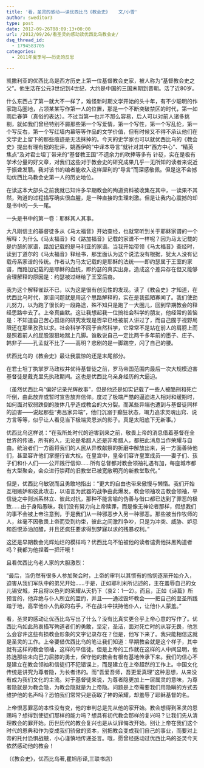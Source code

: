 ```yaml
---
title: '看，圣灵的感动——读优西比乌《教会史》   文/小雪'
author: sweditor3
type: post
date: 2012-09-26T08:09:13+00:00
url: /2012/09/26/看圣灵的感动读优西比乌教会史/
dsq_thread_id:
  - 1794583705
categories:
  - 2011年夏季号——历史的反思

---
```

凯撒利亚的优西比乌是西方历史上第一位基督教会史家，被人称为“基督教会史之父”。他生活在公元3世纪到4世纪，大约是中国的三国末期到晋朝。活了近80岁。

什么东西占了第一就大不一样了，难怪新时期文学开始的头十年，有不少聪明的作家跑马圈地，占领某某写作第一人的位置，那是一个不断突破禁区的时代，第一如雨后春笋（真俗的表达）。不过当第一也并不那么容易，后人可以对前人诸多挑剔，就如我们曾经特别不屑那些第一个写爱情，第一个写性，第一个写乱伦，第一个写反右，第一个写红墙内幕等等作品的文学价值，但有时候又不得不承认他们在文学史上留下的那些痕迹是无法抹掉的。今天的史学家也可以就优西比乌的《教会史》提出有理有据的批评，姚西伊的“中译本导言”就针对其中“西方中心”、“精英焦点”及对君士坦丁带来的“基督教王国”不遗余力的吹捧等多有 针砭，实在是极有学术分量的好文章，对我们这些对于教会史的研究成果几乎一无所知的读者来说近于振聋发聩。我对该书的编者能收入这样犀利的“导言”而深感敬佩。但是这不会撼动优西比乌教会史第一人的历史地位。

在读这本大部头之前我就已知许多早期教会的殉道资料被收集在其中，一读果不其然，殉道的过程描写确实很血腥，是一种直接的生理刺激。但是让我内心震撼的却是书中的一头一尾。

一头是书中的第一卷：耶稣其人其事。

大凡刚信主的基督徒多从《马太福音》开始查经，也就常听到关于耶稣家谱的一个解释：为什么《马太福音》和《路加福音》记载的家谱不一样呢？因为马太记载的是约瑟的家谱，路加记载的是马利亚的家谱。当我开始带领《马太福音》查经时，读到丁道尔的《马太福音》释经书，那里面认为这个说法没有根据，犹太人没有记载母系家谱的传统。作者认为马太记载的是耶稣的法统——即约瑟属于王室的家谱，而路加记载的是耶稣的血统，即约瑟的真实出身。造成这个差异存在但又能够合理解释的原因是：约瑟被过继给了王室后裔。

我为这个解释雀跃不已，以为这是很有创见性的发现。读了《教会史》才知道，在优西比乌时代，家谱问题就是用这个思路解释的，实在是我孤陋寡闻了。我们使劲儿努力，以为跑了很长的一段路途，殊不知只是跑了一大圈儿，回到早期教会的释经思路中去了。上帝真幽默。这让我想起我一位搞社会科学的朋友，他经常的苦恼是：不知道自己苦心孤诣的研究发现是否早已经被前人讲过了，而自己囿于视野局限还在那里孜孜以求。社会科学不同于自然科学，它常常不是站在前人的肩膀上而是照着前人的屁股狠狠地踹上几脚。谁敢说自己一定比两千多年前的墨子、庄子、韩非子——孔孟就不比了——高明？悲剧的是一脚踹空，闪了自己的腰。

优西比乌的《教会史》最让我震惊的还是末尾部分。

在君士坦丁执掌罗马政权并优待基督徒之前，罗马帝国范围内最后一次大规模迫害基督徒是戴克里先执政期间。这也是优西比乌亲身经历的大逼迫。

（虽然优西比乌“偏好记录光辉故事”，但是他还是如实记载了一些人被酷刑和死亡吓倒，由此放弃或暂时宣告放弃信仰。度过了极端严酷的逼迫进入相对和缓期时，如何面对软弱跌倒的肢体几乎造成教会的大分裂。而某些异端也遭到与基督徒同样的迫害——说起那些“弗吕家异端”，他们沉溺于癫狂状态，竭力追求灵魂出窍、说方言等等，似乎让人看见当下极端灵恩派的影子。真是太阳底下无新事。）

优西比乌这样说：“在我所处时代的迫害到来之前，敬畏上帝的消息借着基督在全世界的传递，所有的人，无论是希腊人还是非希腊人，都把此消息当作荣耀与自由。统治者们一方面将我们的人民从异教献祭的折磨中解放出来，另一方面善待他们，甚至容许他们掌握行省大权。在皇宫中，皇帝们容许皇室成员——妻子们、孩子们和仆人们——公开践行信仰&#8230;&#8230;所有总督都对教会领袖礼遇有加，每座城市都有大型聚会，会众进行崇拜的旧教堂已被宽敞明亮的新教堂取代。”

但是，优西比乌敏锐而且勇敢地指出：“更大的自由也带来傲慢与懒惰。我们开始互相嫉妒和彼此攻击，以语言为武器的战争由此爆发。教会领袖攻击教会领袖，平信徒之中则派系林立、彼此对抗，那种不能言喻的伪善与借口都已达到了罪恶的极致&#8230;&#8230;由于身陷愚昧，我们没有努力向上帝赎罪，而是像无神论者那样，假想我们的事不会被上帝注意到，于是我们从一种邪恶步入另一种邪恶。那些被当作牧师的人，丝毫不因敬畏上帝而受到约束，彼此之间激烈争吵，只是为冲突、威胁、妒忌和怨恨添油加醋，并且还疯狂要求得到梦寐以求的残暴权利。”

这还是早期教会光辉灿烂的模样吗？优西比乌不怕被他的读者谴责他抹黑殉道者吗？我都为他捏着一把汗哦！

且看优西比乌老人家的大胆激烈：

“最后，当仍然有很多人参加聚会时，上帝的审判以其惯有的怜悯逐渐开始介入，迫害从我们军队中的弟兄开始&#8230;&#8230;于是，正如耶利米所记述的，主在羞辱自己的女儿锡安城，并且将以色列的荣耀从天扔下（哀2：1—2）。而且，正如《诗篇》所预言的，他弃绝与仆人所立的盟约，并且——通过毁坏教会——把自己的至圣所践踏于地，高举他仆人仇敌的右手，不在战斗中扶持他仆人，让他仆人蒙羞。”

看，圣灵的感动让优西比乌写出了什么？没有比真实更合乎上帝心意的写作了。优西比乌如此热衷描写殉道者们的勇敢，坚定，圣洁，面对死亡时的从容无畏，他怎么会容许这些有损教会形象的文字记录存在？但是，他写下来了。我只能相信这就是圣灵的工作。上帝要借优西比乌的笔让我们知道：早期教会就是这个样子，其中就有这样的教会领袖，这样的平信徒。但是上帝的工作就在这样的人中间显明，他拣选那些未向巴力屈膝的勇士，保守他的教会有根有基地传承下来。我们的信心不是建立在教会领袖和信徒们不犯错误上，而是建立在上帝超然的工作上。中国文化传统是讲究为尊者隐，为长者讳的。而“吾爱吾师，吾更爱真理”这种思想，从来没有成为我们文化的主流。对于基督徒来说，为尊者隐更加上一层属灵的意味，为尊者隐就是为教会隐，为教会隐就是为上帝隐。问题是上帝需要我们用隐瞒的方式去维护他的名声吗？恐怕我们常常只是窃取了神的荣耀，却羞辱了耶稣基督的名。

上帝恨恶罪恶的本性没有变，他的审判总是先从他的家开始。教会想得到圣灵的恩赐吗？想得到使徒们那样的能力吗？想具有初代教会那样的复兴吗？让我们先从清理教会的罪开始。历世历代的教会复兴也是从认罪悔改开始。别让上帝在我们这个时代的恩典和作为变成我们骄傲的资本，别把教会变成我们自己的事业，而要对上帝的托付恐惧战兢，小心谨慎地传递圣言。哦，愿曾经感动过优西比乌的圣灵今天依然感动他的教会！

（《教会史》，优西比乌著,瞿旭彤译,三联书店）